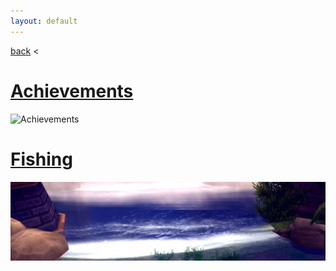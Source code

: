 ```yaml
---
layout: default
---
```


[back](../) <

# [Achievements](achievements/)
![Achievements](../assets/img/aura-kingdom/achievements-banner.jpg)

# [Fishing](fishing/)
![Fishing](../assets/img/aura-kingdom/fishing-banner.jpg)
